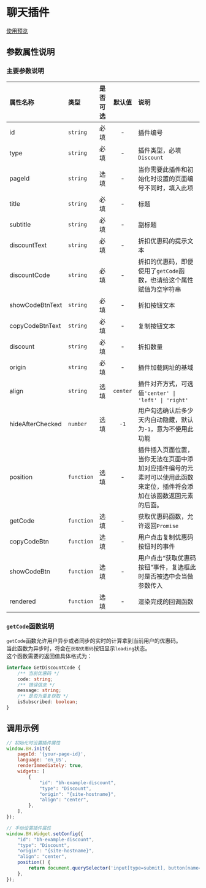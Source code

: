 # 聊天插件

[使用预览](https://meetbot.github.io/meetbot-sdk-for-javascript/widgets/discount/)

## 参数属性说明

### 主要参数说明
|属性名称|类型|是否可选|默认值|说明|
|:--|:--|:--|:--:|:--|
|id|`string`|必填|-|插件编号|
|type|`string`|必填|-|插件类型，必填`Discount`|
|pageId|`string`|选填|-|当你需要此插件和初始化时设置的页面编号不同时，填入此项|
|title|`string`|必填|-|标题|
|subtitle|`string`|必填|-|副标题|
|discountText|`string`|必填|-|折扣优惠码的提示文本|
|discountCode|`string`|必填|-|折扣的优惠码，即便使用了`getCode`函数，也请给这个属性赋值为空字符串|
|showCodeBtnText|`string`|必填|-|折扣按钮文本|
|copyCodeBtnText|`string`|必填|-|复制按钮文本|
|discount|`string`|必填|-|折扣数量|
|origin|`string`|必填|-|插件加载网址的基域|
|align|`string`|选填|`center`|插件对齐方式，可选值`'center' \| 'left' \| 'right'`|
|hideAfterChecked|`number`|选填|`-1`|用户勾选确认后多少天内自动隐藏，默认为`-1`，意为不使用此功能|
|position|`function`|选填|-|插件插入页面位置，当你无法在页面中添加对应插件编号的元素时可以使用此函数来定位，插件将会添加在该函数返回元素的后面。|
|getCode|`function`|选填|-|获取优惠码函数，允许返回`Promise`|
|copyCodeBtn|`function`|选填|-|用户点击复制优惠码按钮时的事件|
|showCodeBtn|`function`|选填|-|用户点击“获取优惠码按钮”事件，复选框此时是否被选中会当做参数传入|
|rendered|`function`|选填|-|渲染完成的回调函数|

### `getCode`函数说明
`getCode`函数允许用户异步或者同步的实时的计算拿到当前用户的优惠码。  
当此函数为异步时，将会在`获取优惠码`按钮显示`loading`状态。  
这个函数需要的返回值具体格式为：
```typescript
interface GetDiscountCode {
    /** 当前优惠码 */
    code: string;
    /** 错误信息 */
    message: string;
    /** 是否为重复获取 */
    isSubscribed: boolean;
}
```

## 调用示例
```javascript
// 初始化时设置插件属性
window.BH.init({
    pageId: '{your-page-id}',
    language: 'en_US',
    renderImmediately: true,
    widgets: [
        {
            "id": "bh-example-discount",
            "type": "Discount",
            "origin": "{site-hostname}",
            "align": "center",
        },
    ],
});

// 手动设置插件属性
window.BH.Widget.setConfig({
    "id": "bh-example-discount",
    "type": "Discount",
    "origin": "{site-hostname}",
    "align": "center",
    position() {
        return document.querySelector('input[type=submit], button[name=add]')
    },
});
```
